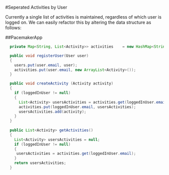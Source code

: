 #Seperated Activities by User

Currently a single list of activities is maintained, regardless of which user is logged on. We can easily refactor this by altering the data structure as follows:

##PacemakerApp

~~~java
  private Map<String, List<Activity>> activities    = new HashMap<String, List<Activity>>();
~~~

~~~java
  public void registerUser(User user)
  {
    users.put(user.email, user);
    activities.put(user.email, new ArrayList<Activity>());
  }
~~~

~~~java
  public void createActivity (Activity activity)
  {
    if (loggedInUser != null)
    {
      List<Activity> usersActivities = activities.get(loggedInUser.email);
      activities.put(loggedInUser.email, usersActivities);
      usersActivities.add(activity);
    }
  }
  
  public List<Activity> getActivities()
  {
    List<Activity> usersActivities = null;
    if (loggedInUser != null)
    {
     usersActivities = activities.get(loggedInUser.email);
    }
    return usersActivities;
  }
~~~

